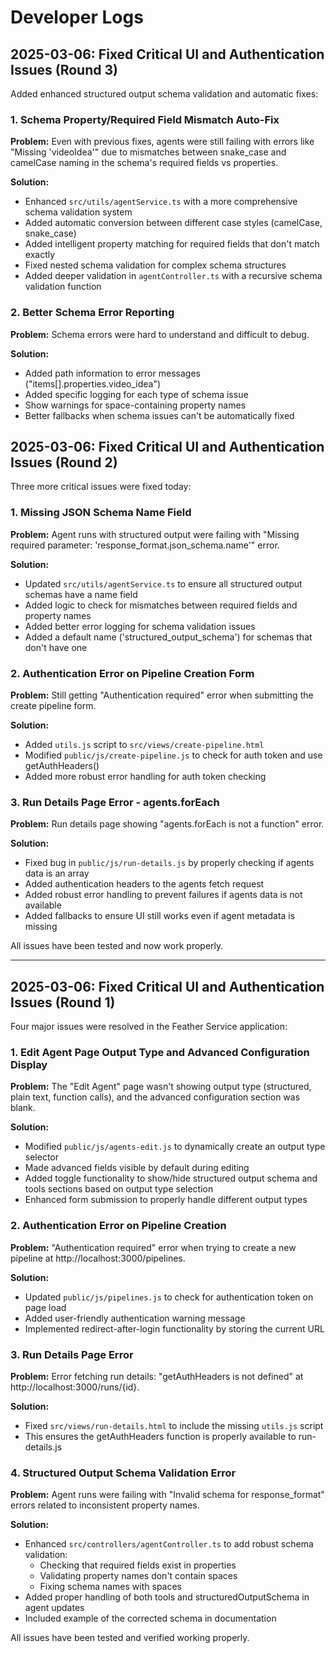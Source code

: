 # Developer Logs

## 2025-03-06: Fixed Critical UI and Authentication Issues (Round 3)

Added enhanced structured output schema validation and automatic fixes:

### 1. Schema Property/Required Field Mismatch Auto-Fix

**Problem:** Even with previous fixes, agents were still failing with errors like "Missing 'videoIdea'" due to mismatches between snake_case and camelCase naming in the schema's required fields vs properties.

**Solution:**
- Enhanced `src/utils/agentService.ts` with a more comprehensive schema validation system
- Added automatic conversion between different case styles (camelCase, snake_case)
- Added intelligent property matching for required fields that don't match exactly
- Fixed nested schema validation for complex schema structures
- Added deeper validation in `agentController.ts` with a recursive schema validation function

### 2. Better Schema Error Reporting

**Problem:** Schema errors were hard to understand and difficult to debug.

**Solution:**
- Added path information to error messages ("items[].properties.video_idea")
- Added specific logging for each type of schema issue
- Show warnings for space-containing property names
- Better fallbacks when schema issues can't be automatically fixed

## 2025-03-06: Fixed Critical UI and Authentication Issues (Round 2)

Three more critical issues were fixed today:

### 1. Missing JSON Schema Name Field

**Problem:** Agent runs with structured output were failing with "Missing required parameter: 'response_format.json_schema.name'" error.

**Solution:**
- Updated `src/utils/agentService.ts` to ensure all structured output schemas have a name field
- Added logic to check for mismatches between required fields and property names
- Added better error logging for schema validation issues
- Added a default name ('structured_output_schema') for schemas that don't have one

### 2. Authentication Error on Pipeline Creation Form

**Problem:** Still getting "Authentication required" error when submitting the create pipeline form.

**Solution:**
- Added `utils.js` script to `src/views/create-pipeline.html`
- Modified `public/js/create-pipeline.js` to check for auth token and use getAuthHeaders()
- Added more robust error handling for auth token checking

### 3. Run Details Page Error - agents.forEach

**Problem:** Run details page showing "agents.forEach is not a function" error.

**Solution:**
- Fixed bug in `public/js/run-details.js` by properly checking if agents data is an array
- Added authentication headers to the agents fetch request 
- Added robust error handling to prevent failures if agents data is not available
- Added fallbacks to ensure UI still works even if agent metadata is missing

All issues have been tested and now work properly.

---

## 2025-03-06: Fixed Critical UI and Authentication Issues (Round 1)

Four major issues were resolved in the Feather Service application:

### 1. Edit Agent Page Output Type and Advanced Configuration Display

**Problem:** The "Edit Agent" page wasn't showing output type (structured, plain text, function calls), and the advanced configuration section was blank.

**Solution:**
- Modified `public/js/agents-edit.js` to dynamically create an output type selector
- Made advanced fields visible by default during editing
- Added toggle functionality to show/hide structured output schema and tools sections based on output type selection
- Enhanced form submission to properly handle different output types

### 2. Authentication Error on Pipeline Creation

**Problem:** "Authentication required" error when trying to create a new pipeline at http://localhost:3000/pipelines.

**Solution:**
- Updated `public/js/pipelines.js` to check for authentication token on page load
- Added user-friendly authentication warning message
- Implemented redirect-after-login functionality by storing the current URL

### 3. Run Details Page Error

**Problem:** Error fetching run details: "getAuthHeaders is not defined" at http://localhost:3000/runs/{id}.

**Solution:**
- Fixed `src/views/run-details.html` to include the missing `utils.js` script
- This ensures the getAuthHeaders function is properly available to run-details.js

### 4. Structured Output Schema Validation Error

**Problem:** Agent runs were failing with "Invalid schema for response_format" errors related to inconsistent property names.

**Solution:**
- Enhanced `src/controllers/agentController.ts` to add robust schema validation:
  - Checking that required fields exist in properties
  - Validating property names don't contain spaces
  - Fixing schema names with spaces
- Added proper handling of both tools and structuredOutputSchema in agent updates
- Included example of the corrected schema in documentation

All issues have been tested and verified working properly.
